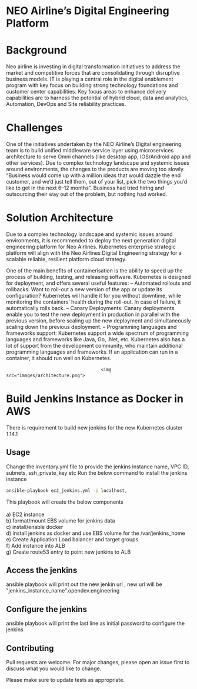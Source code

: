  # NEO Airline’s Digital Engineering Platform

# Background

Neo airline is investing in digital transformation initiatives to address the market and competitive forces that are consolidating through disruptive business models. IT is playing a central role in the digital enablement program with key focus on building strong technology foundations and customer center capabilities. Key focus areas to enhance delivery capabilities are to harness the potential of hybrid cloud, data and analytics, Automation, DevOps and Site reliability practices.

# Challenges
One of the initiatives undertaken by the NEO Airline’s Digital engineering team is to build unified middleware service layer using microservices architecture to serve Omni channels (like desktop app, IOS/Android app and other services). Due to complex technology landscape and systemic issues around environments, the changes to the products are moving too slowly. “Business would come up with a million ideas that would dazzle the end customer, and we’d just tell them, out of your list, pick the two things you’d like to get in the next 6–12 months”. Business had tried hiring and outsourcing their way out of the problem, but nothing had worked. 

# Solution Architecture
Due to a complex technology landscape and systemic issues around environments, it is recommended to deploy the next generation digital engineering platform for Neo Airlines. 
Kubernetes enterprise strategic platform will align with the Neo Airlines Digital Engineering strategy for  a scalable reliable, resilient platform cloud strategy.

One of the main benefits of containerisation is the ability to speed up the process of building, testing, and releasing software. Kubernetes is designed for deployment, and offers several useful features:
– Automated rollouts and rollbacks: Want to roll-out a new version of the app or update its configuration? Kubernetes will handle it for you without downtime, while monitoring the containers’ health during the roll-out. In case of failure, it automatically rolls back.
– Canary Deployments: Canary deployments enable you to test the new deployment in production in parallel with the previous version, before scaling up the new deployment and simultaneously scaling down the previous deployment.
– Programming languages and frameworks support: Kubernetes support a wide spectrum of programming languages and frameworks like Java, Go, .Net, etc. Kubernetes also has a lot of support from the development community, who maintain additional programming languages and frameworks. If an application can run in a container, it should run well on Kubernetes.


                                        <img src="images/architecture.png">

# Build Jenkins Instance as Docker in AWS

There is requirement to build new jenkins for the new Kubernetes cluster 1.14.1

## Usage 

Change the inventory.yml file to provide the jenkins instance name, VPC ID, subnets, ssh_private_key  etc
Run the below command to install the jenkins instance

```bash
ansible-playbook ec2_jenkins.yml -i localhost,
```
This playbook will create the below components<br/>
<br/>
a) EC2 instance<br/>
b) format/mount EBS volume for jenkins data <br/>
c) install/enable docker <br/> 
d) install jenkins as docker and use EBS volume for the /var/jenkins_home <br/>
e) Create Application Load balancer and target groups <br/>
f) Add instance into ALB <br/>
g) Create route53 entry to point new jenkins to ALB <br/>


## Access the jenkins 
ansible playbook will print out the new jenkin url , new url will be "jenkins_instance_name".opendev.engineering

## Configure the jenkins 
ansible playbook will print the last line as initial password to configure the jenkins 


## Contributing
Pull requests are welcome. For major changes, please open an issue first to discuss what you would like to change.

Please make sure to update tests as appropriate.
